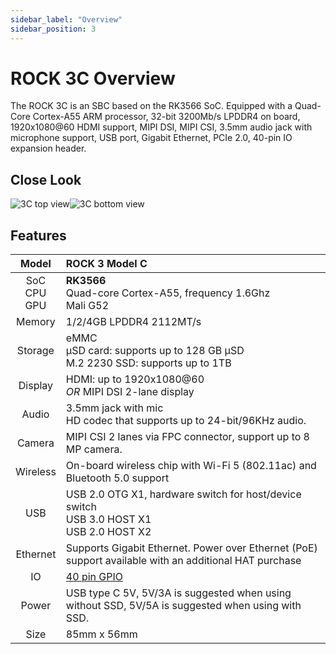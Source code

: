 ```yaml
---
sidebar_label: "Overview"
sidebar_position: 3
---
```


# ROCK 3C Overview

The ROCK 3C is an SBC based on the RK3566 SoC.
Equipped with a Quad-Core Cortex-A55 ARM processor, 32-bit 3200Mb/s LPDDR4 on board, 1920x1080@60 HDMI support,
MIPI DSI, MIPI CSI, 3.5mm audio jack with microphone support, USB port, Gigabit Ethernet, PCIe 2.0, 40-pin IO expansion header.

## Close Look

![3C top view](/img/rock3/Rock3C-top-800px.webp)![3C bottom view](/img/rock3/Rock3C-bottom-800px.webp)

## Features

|        Model        | ROCK 3 Model C                                                                                         |
| :-----------------: | :----------------------------------------------------------------------------------------------------- |
| SoC<br/>CPU<br/>GPU | **RK3566**<br/>Quad-core Cortex-A55, frequency 1.6Ghz<br/>Mali G52                                     |
|       Memory        | 1/2/4GB LPDDR4 2112MT/s                                                                                |
|       Storage       | eMMC<br/>μSD card: supports up to 128 GB μSD<br/>M.2 2230 SSD: supports up to 1TB                      |
|       Display       | HDMI: up to 1920x1080@60<br/>_OR_ MIPI DSI 2-lane display                                              |
|        Audio        | 3.5mm jack with mic<br/>HD codec that supports up to 24-bit/96KHz audio.                               |
|       Camera        | MIPI CSI 2 lanes via FPC connector, support up to 8 MP camera.                                         |
|      Wireless       | On-board wireless chip with Wi-Fi 5 (802.11ac) and Bluetooth 5.0 support                               |
|         USB         | USB 2.0 OTG X1, hardware switch for host/device switch<br/>USB 3.0 HOST X1<br/>USB 2.0 HOST X2         |
|      Ethernet       | Supports Gigabit Ethernet. Power over Ethernet (PoE) support available with an additional HAT purchase |
|         IO          | [40 pin GPIO](../hardware/rock3c-gpio)                                                                 |
|        Power        | USB type C 5V, 5V/3A is suggested when using without SSD, 5V/5A is suggested when using with SSD.      |
|        Size         | 85mm x 56mm                                                                                            |
